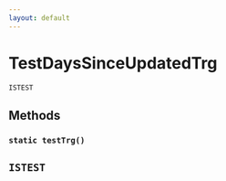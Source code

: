 ```yaml
---
layout: default
---
```


# TestDaysSinceUpdatedTrg

`ISTEST`

## Methods

### `static testTrg()`

## `ISTEST`
